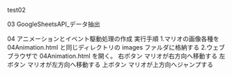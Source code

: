 test02

03 GoogleSheetsAPI_データ抽出


04 アニメーションとイベント駆動処理の作成
実行手順
	1.マリオの画像各種を 04Animation.html と同じディレクトリの images ファルダに格納する
	2.ウェブブラウザで 04Animation.html を開く。
		右ボタン	マリオが右方向へ移動する
		左ボタン	マリオが左方向へ移動する
		上ボタン	マリオが上方向へジャンプする

